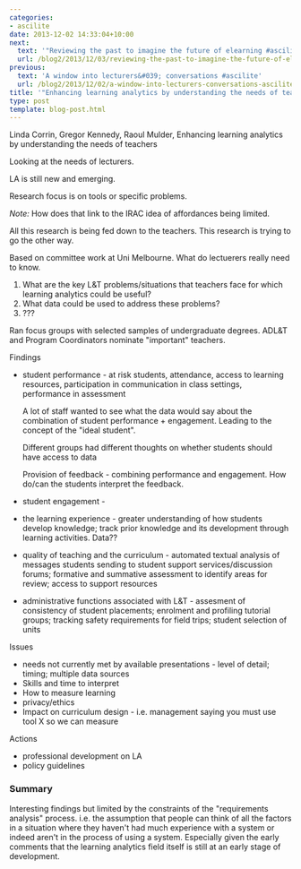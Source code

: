 ```yaml
---
categories:
- ascilite
date: 2013-12-02 14:33:04+10:00
next:
  text: '"Reviewing the past to imagine the future of elearning #ascilite"'
  url: /blog2/2013/12/03/reviewing-the-past-to-imagine-the-future-of-elearning-ascilite/
previous:
  text: 'A window into lecturers&#039; conversations #ascilite'
  url: /blog2/2013/12/02/a-window-into-lecturers-conversations-ascilite/
title: '"Enhancing learning analytics by understanding the needs of teachers #ascilite"'
type: post
template: blog-post.html
---
```

Linda Corrin, Gregor Kennedy, Raoul Mulder, Enhancing learning analytics by understanding the needs of teachers

Looking at the needs of lecturers.

LA is still new and emerging.

Research focus is on tools or specific problems.

_Note:_ How does that link to the IRAC idea of affordances being limited.

All this research is being fed down to the teachers. This research is trying to go the other way.

Based on committee work at Uni Melbourne. What do lectuerers really need to know.

1. What are the key L&T problems/situations that teachers face for which learning analytics could be useful?
2. What data could be used to address these problems?
3. ???

Ran focus groups with selected samples of undergraduate degrees. ADL&T and Program Coordinators nominate "important" teachers.

Findings

- student performance - at risk students, attendance, access to learning resources, participation in communication in class settings, performance in assessment
    
    A lot of staff wanted to see what the data would say about the combination of student performance + engagement. Leading to the concept of the "ideal student".
    
    Different groups had different thoughts on whether students should have access to data
    
    Provision of feedback - combining performance and engagement. How do/can the students interpret the feedback.
    
- student engagement -
- the learning experience - greater understanding of how students develop knowledge; track prior knowledge and its development through learning activities. Data??
- quality of teaching and the curriculum - automated textual analysis of messages students sending to student support services/discussion forums; formative and summative assessment to identify areas for review; access to support resources
- administrative functions associated with L&T - assesment of consistency of student placements; enrolment and profiling tutorial groups; tracking safety requirements for field trips; student selection of units

Issues

- needs not currently met by available presentations - level of detail; timing; multiple data sources
- Skills and time to interpret
- How to measure learning
- privacy/ethics
- Impact on curriculum design - i.e. management saying you must use tool X so we can measure

Actions

- professional development on LA
- policy guidelines

### Summary

Interesting findings but limited by the constraints of the "requirements analysis" process. i.e. the assumption that people can think of all the factors in a situation where they haven't had much experience with a system or indeed aren't in the process of using a system. Especially given the early comments that the learning analytics field itself is still at an early stage of development.